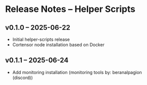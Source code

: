 # Release Notes – Helper Scripts

## v0.1.0 – 2025-06-22
- Initial helper-scripts release
- Cortensor node installation based on Docker

## v0.1.1 – 2025-06-24
- Add monitoring installation (monitoring tools by: beranalpagion (discord))
